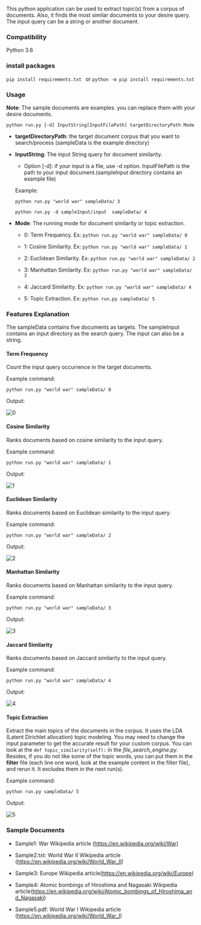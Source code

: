 This python application can be used to extract topic(s) from a corpus of documents. Also, it finds the most similar documents to your desire query.
The input query can be a string or another document. 

### Compatibility 
Python 3.6

### install packages
`pip install requirements.txt `  or  `python -m pip install requirements.txt`

### Usage 
**Note**: The sample documents are examples. you can replace them with your desire documents. 

`python run.py [-d] InputString[InputFilePath] targetDirectoryPath Mode`

- **targetDirectoryPath**: the target document corpus that you want to search/process (sampleData is the example directory)

- **InputString**: The input String query for document similarity.
  - Option [-d]: if your input is a file, use -d option. InputFilePath is the path to your input document.(sampleInput directory contains an example file) 
  
  Example:
  
  `python run.py "world war" sampleData/ 3`
  
  `python run.py -d sampleInput/input  sampleData/ 4`
  
- **Mode**: The running mode for document similarity or topic extraction.
    - 0: Term Frequency. Ex: `python run.py "world war" sampleData/ 0`
    
    - 1: Cosine Similarity. Ex: `python run.py "world war" sampleData/ 1`
    
    - 2: Euclidean Similarity. Ex: `python run.py "world war" sampleData/ 2`
    
    - 3: Manhattan Similarity. Ex: `python run.py "world war" sampleData/ 3`
    
    - 4: Jaccard Similarity. Ex: `python run.py "world war" sampleData/ 4`
    
    - 5: Topic Extraction. Ex: `python run.py sampleData/ 5`
    
### Features Explanation
The sampleData contains five documents as targets. The sampleInput contains an input directory as the search query. The input can also be a string. 


#### Term Frequency 
Count the input query occurrence in the target documents. 

Example command:
    
`python run.py "world war" sampleData/ 0`
    
Output:
        
![0](https://user-images.githubusercontent.com/16546640/93804182-3a0c0d00-fc46-11ea-8a7f-838686a9bd3e.png)


#### Cosine Similarity
Ranks documents based on cosine similarity to the input query. 

Example command:

`python run.py "world war" sampleData/ 1`

Output:


![1](https://user-images.githubusercontent.com/16546640/93812493-fddea980-fc51-11ea-91f3-75a66307ce67.png)


#### Euclidean Similarity
Ranks documents based on Euclidean similarity to the input query. 

Example command:

`python run.py "world war" sampleData/ 2`

Output:

![2](https://user-images.githubusercontent.com/16546640/93812722-4e560700-fc52-11ea-8e9d-9da974aa0bad.png)


#### Manhattan Similarity
Ranks documents based on Manhattan similarity to the input query. 

Example command:

`python run.py "world war" sampleData/ 3`

Output:

![3](https://user-images.githubusercontent.com/16546640/93812913-937a3900-fc52-11ea-883f-8f9d583052f8.png)


#### Jaccard Similarity
Ranks documents based on Jaccard similarity to the input query. 

Example command:

`python run.py "world war" sampleData/ 4`

Output:

![4](https://user-images.githubusercontent.com/16546640/93813023-c290aa80-fc52-11ea-87f6-cf78770f70e5.png)


#### Topic Extraction
Extract the main topics of the documents in the corpus. It uses the LDA (Latent Dirichlet allocation) topic modeling. You may need to change the input parameter to get the accurate result for your custom corpus. You can look at the `def topic_similarity(self):` in the *file_search_engine.py*. Besides, if you do not like some of the topic words, you can put them in the **filter** file (each line one word, look at the example content in the filter file), and rerun it. It excludes them in the next run(s). 

Example command:

`python run.py sampleData/ 5`

Output:

![5](https://user-images.githubusercontent.com/16546640/93814279-9bd37380-fc54-11ea-95ed-b23c3aa3411d.png)



### Sample Documents

- Sample1: War Wikipedia article (https://en.wikipedia.org/wiki/War) 

- Sample2.txt: World War II Wikipedia article (https://en.wikipedia.org/wiki/World_War_II)

- Sample3: Europe Wikipedia article(https://en.wikipedia.org/wiki/Europe)

- Sample4: Atomic bombings of Hiroshima and Nagasaki Wikipedia article(https://en.wikipedia.org/wiki/Atomic_bombings_of_Hiroshima_and_Nagasaki)

- Sample5.pdf: World War I Wikipedia article (https://en.wikipedia.org/wiki/World_War_I)


    
